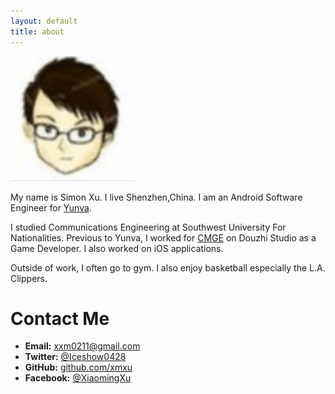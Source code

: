 ```yaml
---
layout: default
title: about
---
```


<span id="about-portrait"><img src="images/about-portrait.png" alt="Portrait of SimonXu" /></span>


My name is Simon Xu. I live Shenzhen,China. I am an Android Software Engineer for [Yunva][yunva].

I studied Communications Engineering at Southwest University For Nationalities. Previous to Yunva, I worked for [CMGE][cmge] on Douzhi Studio as a Game Developer. I also worked on iOS applications.

Outside of work, I often go to gym. I also enjoy basketball especially the L.A. Clippers.



# Contact Me

* **Email:** xxm0211@gmail.com
* **Twitter:** [@Iceshow0428][twitter]
* **GitHub:** [github.com/xmxu][github]
* **Facebook:** [@XiaomingXu][facebook]

[yunva]: http://www.yunva.com/
[cmge]: http://www.cmge.com/
[flipboard]: http://flipboard.com/
[aws]: http://aws.amazon.com
[hulu]: http://www.hulu.com
[apple]: http://www.apple.com
[microsoft]: http://www.microsoft.com
[twitter]: http://twitter.com/Iceshow0428
[github]: http://github.com/xmxu/
[facebook]: https://www.facebook.com/profile.php?id=100004826528571
